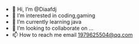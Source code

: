 - 👋 Hi, I’m @Diaafdj
- 👀 I’m interested in coding,gaming
- 🌱 I’m currently learning java
- 💞️ I’m looking to collaborate on ...
- 📫 How to reach me email 1979625504@qq.com

<!---
Diaafdj/Diaafdj is a ✨ special ✨ repository because its `README.md` (this file) appears on your GitHub profile.
You can click the Preview link to take a look at your changes.
--->
